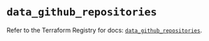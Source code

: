 # `data_github_repositories`

Refer to the Terraform Registry for docs: [`data_github_repositories`](https://registry.terraform.io/providers/integrations/github/6.5.0/docs/data-sources/repositories).
